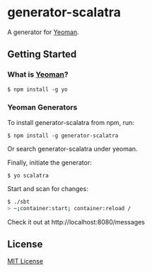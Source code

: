 # generator-scalatra

A generator for [Yeoman](http://yeoman.io).


## Getting Started

### What is [Yeoman](http://yeoman.io)?

```
$ npm install -g yo
```

### Yeoman Generators

To install generator-scalatra from npm, run:

```
$ npm install -g generator-scalatra
```

Or search generator-scalatra under yeoman.

Finally, initiate the generator:

```
$ yo scalatra
```

Start and scan for changes:

```sh
$ ./sbt
> ~;container:start; container:reload /
```

Check it out at http://localhost:8080/messages

## License

[MIT License](http://en.wikipedia.org/wiki/MIT_License)
